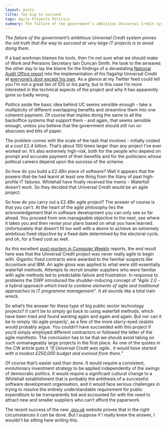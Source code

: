 ```yaml
---
layout: posts
title: Too big to succeed
tags: Agile Projects Politics
summary: The failure of the government’s ambitious Universal Credit system proves the old truth that the way to succeed at very large IT projects is to avoid doing them.
---
```


*The failure of the government’s ambitious Universal Credit system proves the old truth that the way to succeed at very large IT projects is to avoid doing them.*

If a bad workman blames his tools, then I’m not sure what we should make of Work and Pensions Secretary Iain Duncan Smith. He took to the airwaves the other day to lay the blame for the findings of a devastating [National Audit Office  report](http://www.nao.org.uk/report/universal-credit-early-progress/) into the implementation of his flagship Universal Credit at [everyone’s door except his own](http://www.theguardian.com/politics/2013/sep/05/universal-credit-iain-duncan-smith). As a glance at my Twitter feed could tell you I’m not a great fan of IDS or his party, but in this case I’m more interested in the technical aspects of the project and why it has apparently gone so badly wrong.

Politics aside the basic idea behind UC seems sensible enough - take a multiplicity of different overlapping benefits and streamline them into one coherent payment. Of course that implies doing the same to all the backoffice systems that support them - and again, that seems sensible enough, unless you believe that the government should still run on abacuses and bits of paper. 

The problem comes with the scale of the task that involves - initially costed at a cool £2.4 billion. That’s about 100 times larger than any project I’ve ever worked on. It’s also extremely high-risk, both for the people who depend on prompt and accurate payment of their benefits and for the politicians whose political careers depend upon the success of the scheme. 

So how do you build a £2.4Bn piece of software? Well it appears that the powers-that-be had learnt at least one thing from the litany of past high-profile IT failures. Whitehall have finally received the memo - Waterfall doesn’t work. So they decided that Universal Credit would be an agile project. 

So how do you carry out a £2.4Bn agile project? The answer of course is that you can’t. At the heart of the agile philosophy lies the acknowledgement that in software development you can only see so far ahead. You proceed from one manageable objective to the next, see where it takes you and then revise your plans based on what you have learned. Unfortunately that doesn’t fit too well with a desire to achieve an extremely ambitious fixed objective by a fixed date determined by the electoral cycle, and oh, for a fixed cost as well. 

As this excellent [post-mortem in Computer Weekly](http://www.computerweekly.com/news/2240187478/Why-agile-development-failed-for-Universal-Credit) reports, the end result here was that the Universal Credit project was never really agile to begin with. Gigantic fixed contracts were awarded to the familiar suspects like Accenture and IBM. An agile gloss was applied to what were still essentially waterfall methods. Attempts to recruit smaller suppliers who were familiar with agile methods led to predictable failure and frustration. In response to problems the DWP introduced the shudder-inducing concept of *"Agile 2.0 - a hybrid approach which tried to combine elements of agile and traditional approaches to IT programme management"*. It all sounds like a total train wreck. 

So what’s the answer for these type of big public sector technology projects? It can’t be to simply go back to using waterfall methods, which have been tried and found wanting again and again and again. But nor can it be to simply ‘do agile properly’, as a few of the more starry-eyed zealots would probably argue. You couldn’t have succeeded with this project if you’d simply employed different contractors or followed the letter of the agile manifesto. The conclusion has to be that we should avoid taking on such unmanageably large projects in the first place. As one of the quotes in the CW article puts it *"If Universal Credit was agile.. it would have started with a modest £250,000 budget and evolved from there."* 

Of course that’s easier said than done. It would require a consistent, evolutionary investment strategy to be applied independently of the swings of democratic politics. It would require a significant cultural change to a Whitehall establishment that is probably the antithesis of a successful software development organisation, and it would face serious challenges in trying to resolve the entirely understandable requirement for public expenditure to be transparently bid and accounted for with the need to attract new and smaller suppliers who can’t afford the paperwork. 

The recent success of the new [.gov.uk](https://www.gov.uk/) website proves that in the right circumstances it _can_ be done. But I suppose if I really knew the answer, I wouldn’t be sitting here writing this.